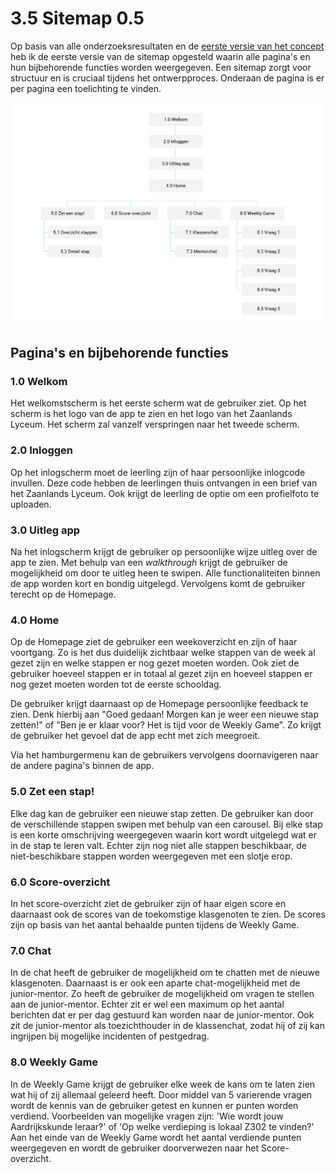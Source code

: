 # 3.5 Sitemap 0.5

Op basis van alle onderzoeksresultaten en de [eerste versie van het concept](5.1-eerste-versie-concept.md) heb ik de eerste versie van de sitemap opgesteld waarin alle pagina's en hun bijbehorende functies worden weergegeven. Een sitemap zorgt voor structuur en is cruciaal tijdens het ontwerpproces. Onderaan de pagina is er per pagina een toelichting te vinden. 

![Sitemap 0.5](../.gitbook/assets/v1.png)

## Pagina's en bijbehorende functies

### 1.0 Welkom

Het welkomstscherm is het eerste scherm wat de gebruiker ziet. Op het scherm is het logo van de app te zien en het logo van het Zaanlands Lyceum. Het scherm zal vanzelf verspringen naar het tweede scherm. 

### 2.0 Inloggen

Op het inlogscherm moet de leerling zijn of haar persoonlijke inlogcode invullen. Deze code hebben de leerlingen thuis ontvangen in een brief van het Zaanlands Lyceum. Ook krijgt de leerling de optie om een profielfoto te uploaden. 

### 3.0 Uitleg app

Na het inlogscherm krijgt de gebruiker op persoonlijke wijze uitleg over de app te zien. Met behulp van een _walkthrough_ krijgt de gebruiker de mogelijkheid om door te uitleg heen te swipen. Alle functionaliteiten binnen de app worden kort en bondig uitgelegd. Vervolgens komt de gebruiker terecht op de Homepage. 

### 4.0 Home

Op de Homepage ziet de gebruiker een weekoverzicht en zijn of haar voortgang. Zo is het dus duidelijk zichtbaar welke stappen van de week al gezet zijn en welke stappen er nog gezet moeten worden. Ook ziet de gebruiker hoeveel stappen er in totaal al gezet zijn en hoeveel stappen er nog gezet moeten worden tot de eerste schooldag. 

De gebruiker krijgt daarnaast op de Homepage persoonlijke feedback te zien. Denk hierbij aan "Goed gedaan! Morgen kan je weer een nieuwe stap zetten!" of "Ben je er klaar voor? Het is tijd voor de Weekly Game". Zo krijgt de gebruiker het gevoel dat de app echt met zich meegroeit.   
  
Via het hamburgermenu kan de gebruikers vervolgens doornavigeren naar de andere pagina's binnen de app. 

### 5.0 Zet een stap! 

Elke dag kan de gebruiker een nieuwe stap zetten. De gebruiker kan door de verschillende stappen swipen met behulp van een carousel. Bij elke stap is een korte omschrijving weergegeven waarin kort wordt uitgelegd wat er in de stap te leren valt. Echter zijn nog niet alle stappen beschikbaar, de niet-beschikbare stappen worden weergegeven met een slotje erop. 

### 6.0 Score-overzicht

In het score-overzicht ziet de gebruiker zijn of haar eigen score en daarnaast ook de scores van de toekomstige klasgenoten te zien. De scores zijn op basis van het aantal behaalde punten tijdens de Weekly Game. 

### 7.0 Chat

In de chat heeft de gebruiker de mogelijkheid om te chatten met de nieuwe klasgenoten. Daarnaast is er ook een aparte chat-mogelijkheid met de junior-mentor. Zo heeft de gebruiker de mogelijkheid om vragen te stellen aan de junior-mentor. Echter zit er wel een maximum op het aantal berichten dat er per dag gestuurd kan worden naar de junior-mentor. Ook zit de junior-mentor als toezichthouder in de klassenchat, zodat hij of zij kan ingrijpen bij mogelijke incidenten of pestgedrag. 

### 8.0 Weekly Game

In de Weekly Game krijgt de gebruiker elke week de kans om te laten zien wat hij of zij allemaal geleerd heeft. Door middel van 5 varierende vragen wordt de kennis van de gebruiker getest en kunnen er punten worden verdiend. Voorbeelden van mogelijke vragen zijn: 'Wie wordt jouw Aardrijkskunde leraar?' of 'Op welke verdieping is lokaal Z302 te vinden?'  
Aan het einde van de Weekly Game wordt het aantal verdiende punten weergegeven en wordt de gebruiker doorverwezen naar het Score-overzicht. 

